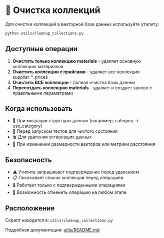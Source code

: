 # 🧹 Очистка коллекций

Для очистки коллекций в векторной базе данных используйте утилиту:

```bash
python utils/cleanup_collections.py
```

## Доступные операции

1. **Очистить только коллекцию materials** - удаляет основную коллекцию материалов
2. **Очистить коллекции с прайсами** - удаляет все коллекции supplier_*_prices  
3. **Очистить ВСЕ коллекции** - полная очистка базы данных
4. **Пересоздать коллекцию materials** - удаляет и создает заново с правильными параметрами

## Когда использовать

- 🔄 При миграции структуры данных (например, category → use_category)
- 🧪 Перед запуском тестов для чистого состояния
- 🗑️ Для удаления устаревших данных
- 🔧 При изменении размерности векторов или метрики расстояния

## Безопасность

- ⚠️ Утилита запрашивает подтверждение перед удалением
- 📋 Показывает список коллекций перед операцией
- 🔒 Работает только с подтвержденными операциями
- 🚫 Возможность отменить операцию на любом этапе

## Расположение

Скрипт находится в: `utils/cleanup_collections.py`

Подробная документация: [utils/README.md](utils/README.md#cleanup_collectionspy) 